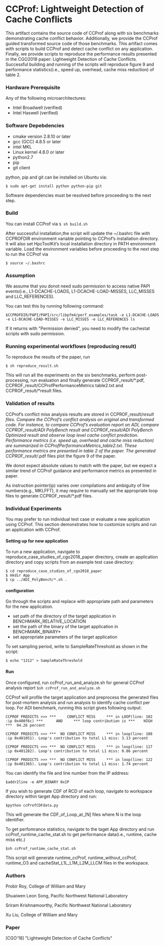 # CCProf: Lightweight Detection of Cache Conflicts

This artifact contains the source code of CCProf along
with six benchmarks demonstrating cache conflict behavior. Additionally, we provide the CCProf guided transformed source code of those benchmarks. This artifact
comes with scripts to build CCProf and detect cache
conflict on any application. Finally, we provide scripts
to reproduce the performance results presented in the
CGO2018 paper: Lightweight Detection of Cache Conflicts. Successful building and running of the scripts will
reproduce figure 9 and performance statistics(i.e., speed
up, overhead, cache miss reduction) of table 2.

### Hardware Prerequisite ###
Any of the following microarchitectures:
* Intel Broadwell (verified)
* Intel Haswell (verified)
    
### Software Depebdencies  ###
* cmake version 2.8.10 or later
* gcc (GCC) 4.8.5 or later
* intel MKL
* Linux kernel 4.8.0 or later
* python2.7
* pip
* git client

python, pip and git can be installed on Ubuntu via:

`$ sudo apt-get install python python-pip git`

Software dependencies must be resolved before proceeding to the next step.

### Build  ###
You can install CCProf via
`$ sh build.sh`

After successful installation,the script will update the ~/.bashrc file with CCPROFDIR
environment variable pointing to CCProf’s installation
directory. It will also set HpcToolKit’s local installation
directory in PATH environment variable. Load the environment variables before proceeding to the next step to
run the CCProf via

`$ source ~/.bashrc`

### Assumption ###
We assume that you donot need sudo permission to access native PAPI events(i.e., L1-DCACHE-LOADS, L1-DCACHE-LOAD-MISSES, LLC_MISSES and LLC_REFERENCES). 

You can test this by running following command:

`$CCPROFDIR/PAPI/PAPI/src/libpfm4/perf_examples/task -e L1-DCACHE-LOADS -e L1-DCACHE-LOAD-MISSES -e LLC_MISSES -e LLC_REFERENCES ls`

If it returns with "Permission denied", you need to modify the cachestat scripts with sudo permission. 

### Running experimental workflows (reproducing result) ###
To reproduce the results of the paper, run

`$ sh reproduce_result.sh`

This will run all the experiments on the six benchmarks, perform post-processing, run
evaluation and finally generate CCPROF_result/*.pdf, CCPROF_result/CCProfPerformanceMetrics table2.txt
and CCPROF_result/*result files.

### Validation of results ###
CCProf’s conflict miss analysis results are stored in
CCPROF_result/*result files. Compare the CCProf’s
conflict analysis on original and transformed code. For
instance, to compare CCProf’s evaluation report on
ADI, compare CCPROF_result/ADI PolyBench result
and CCPROF_result/ADI PolyBench Optimized result
and observe loop level cache conflict prediction. Performance metrics (i.e. speed up, overhead and cache
miss reduction) are summarized in CCProfPerformanceMetrics_table2.txt. These performance metrics
are presented in table 2 of the paper. The generated
CCPROF_result/*.pdf files plot the figure 9 of the paper.

We donot expect absolute values to match with the paper, but we expect a similar trend of CCProf guidance and performance metrics as presented in paper. 

As instruction pointer(ip) varies over compilations and
ambiguity of line numbers(e.g., MKLFFT), it may require to manually set the appropriate loop files to generate CCPROF_result/*.pdf files.

### Individual Experiments ###
You may prefer to run individual test case or evaluate a new application using CCProf. This section demonstrates how to customize scripts and run an application with CCProf.

#### Setting up for new application ####
To run a new application, navigate to reproduce_case_studies_of_cgo2018_paper directory, create an application directory and copy scripts from an example test case directory:

```
$ cd reproduce_case_studies_of_cgo2018_paper
$ mkdir App
$ cp ../ADI_PolyBench/*.sh .
```

#### configuration ####
Go through the scripts and replace with appropriate path and parameters for the new application.

* set path of the directory of the target application in BENCHMARK_RELATIVE_LOCATION 
* set the path of the binary of the target application in BENCHMARK_BINARY*
* set appropriate parameters of the target application

To set sampling period, write to SampleRateThreshold as shown in the script:

`$ echo "1212" > SampleRateThreshold`

#### Run ####
Once configured, run ccProf_run_and_analyze.sh for general CCProf analysis report
`$sh ccProf_run_and_analyze.sh`

CCProf will profile the target application and preprocess the generated files for post-mortem analysis and run analysis to identify cache conflict per loop. For ADI benchmark, running this script gives following output:

```
CCPROF PREDICTS >>> ***     CONFLICT MISS     *** in LOOP(line: 102 :ip 0x400f6c) ***      AND     *** loop contribution is ***    HIGH    ***  94.26 percent

CCPROF PREDICTS >>> ***  NO CONFLICT MISS     *** in loop(line: 108 :ip 0x401051). Loop's contribution to total L1 miss: 3.13 percent

CCPROF PREDICTS >>> ***  NO CONFLICT MISS     *** in loop(line: 117 :ip 0x401282). Loop's contribution to total L1 miss: 0.86 percent

CCPROF PREDICTS >>> ***  NO CONFLICT MISS     *** in loop(line: 122 :ip 0x401365). Loop's contribution to total L1 miss: 1.74 percent
```

You can identify the file and line number from the IP address:

`$addr2line -e APP_BINARY 0xIP`

If you wish to generate CDF of RCD of each loop, navigate to workspace directory within target App directory and run:

`$python ccProfCDFdata.py`

This will generate the CDF_of_Loop_at_[N] files where N is the loop identifier.

To get perfomrance statistics, navigate to the taget App directory and run ccProf_runtime_cache_stat.sh to get performance data(i.e., runtime, cache miss etc.)

`$sh ccProf_runtime_cache_stat.sh`
 
This script will generate runtime_ccProf, runtime_without_ccProf, runtime_O3 and cacheStat_L1L_L1M_L2M_LLCM files in the workspace.



### Authors ###

Probir Roy, College of William and Mary

Shuaiwen Leon Song, Pacific Northwest National Laboratory

Sriram Krishnamoorthy, Pacific Northwest National Laboratory

Xu Liu, College of William and Mary

### Paper ###
[CGO'18] "Lightweight Detection of Cache Conflicts"
